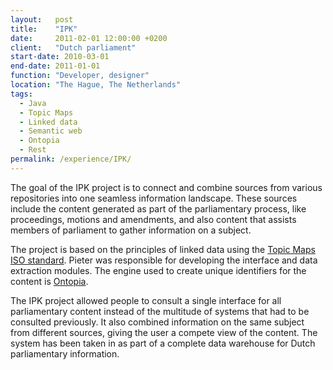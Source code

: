 ```yaml
---
layout:   post
title:    "IPK"
date:     2011-02-01 12:00:00 +0200
client:   "Dutch parliament"
start-date: 2010-03-01
end-date: 2011-01-01
function: "Developer, designer"
location: "The Hague, The Netherlands"
tags:
  - Java
  - Topic Maps
  - Linked data
  - Semantic web
  - Ontopia
  - Rest
permalink: /experience/IPK/
---
```

The goal of the IPK project is to connect and combine sources from various repositories into one seamless information landscape. These sources include the content generated as part of the parliamentary process, like proceedings, motions and amendments, and also content that assists members of parliament to gather information on a subject.

The project is based on the principles of linked data using the [Topic Maps ISO standard](http://www.topicmaps.org/). Pieter was responsible for developing the interface and data extraction modules. The engine used to create unique identifiers for the content is [Ontopia](https://github.com/ontopia).

The IPK project allowed people to consult a single interface for all parliamentary content instead of the multitude of systems that had to be consulted previously. It also combined information on the same subject from different sources, giving the user a compete view of the content. The system has been taken in as part of a complete data warehouse for Dutch parliamentary information.
